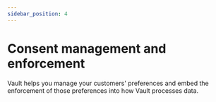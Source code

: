 ```yaml
---
sidebar_position: 4
---
```


# Consent management and enforcement

Vault helps you manage your customers' preferences and embed the enforcement of those preferences into how Vault processes data.